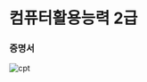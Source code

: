 # 컴퓨터활용능력 2급

### 증명서

![cpt](https://user-images.githubusercontent.com/17943248/102708477-c6ca7380-42e6-11eb-90c3-2d1ad3ec51e9.png)
